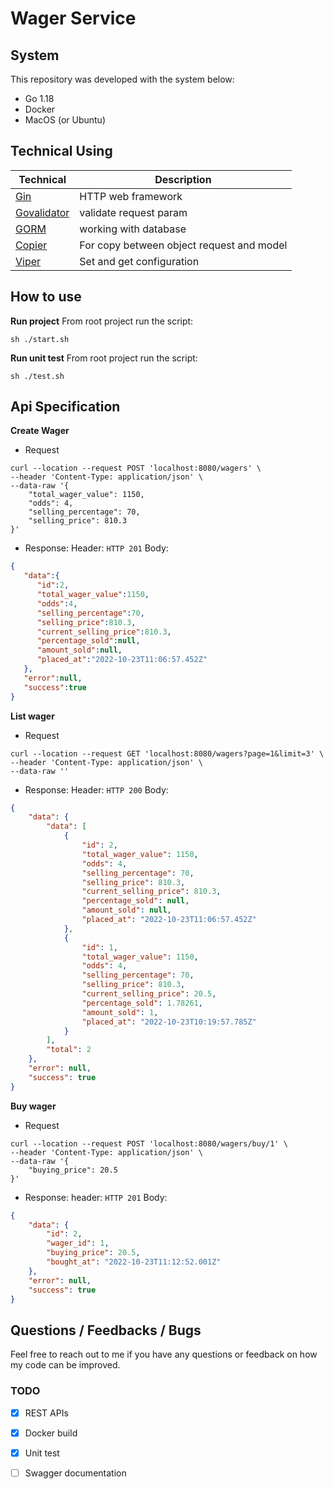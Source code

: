 
# Wager Service
## System
This repository was developed with the system below:
- Go 1.18
- Docker
- MacOS (or Ubuntu)
## Technical Using
|Technical| Description  |
|--|--|
| [Gin](https://github.com/gin-gonic/gin) | HTTP web framework |
|[Govalidator](github.com/asaskevich/govalidator)|validate request param|
| [GORM](https://gorm.io/) |working with database|
| [Copier](github.com/jinzhu/copier) |For copy between object request and model|
| [Viper](github.com/spf13/viper) |Set and get configuration|

## How to use

**Run project**
From root project run the script:
```
sh ./start.sh
```
**Run unit test**
From root project run the script:
```
sh ./test.sh
```

## Api Specification
**Create Wager**
- Request
```
curl --location --request POST 'localhost:8080/wagers' \
--header 'Content-Type: application/json' \
--data-raw '{
	"total_wager_value": 1150,
    "odds": 4,
    "selling_percentage": 70,
    "selling_price": 810.3
}'
```
- Response: Header: `HTTP 201` Body:
```json
{
   "data":{
      "id":2,
      "total_wager_value":1150,
      "odds":4,
      "selling_percentage":70,
      "selling_price":810.3,
      "current_selling_price":810.3,
      "percentage_sold":null,
      "amount_sold":null,
      "placed_at":"2022-10-23T11:06:57.452Z"
   },
   "error":null,
   "success":true
}
```

**List wager**
- Request
```
curl --location --request GET 'localhost:8080/wagers?page=1&limit=3' \
--header 'Content-Type: application/json' \
--data-raw ''
```
- Response: Header: `HTTP 200` Body:
```json
{
    "data": {
        "data": [
            {
                "id": 2,
                "total_wager_value": 1150,
                "odds": 4,
                "selling_percentage": 70,
                "selling_price": 810.3,
                "current_selling_price": 810.3,
                "percentage_sold": null,
                "amount_sold": null,
                "placed_at": "2022-10-23T11:06:57.452Z"
            },
            {
                "id": 1,
                "total_wager_value": 1150,
                "odds": 4,
                "selling_percentage": 70,
                "selling_price": 810.3,
                "current_selling_price": 20.5,
                "percentage_sold": 1.78261,
                "amount_sold": 1,
                "placed_at": "2022-10-23T10:19:57.785Z"
            }
        ],
        "total": 2
    },
    "error": null,
    "success": true
}
```
**Buy wager**
- Request
```
curl --location --request POST 'localhost:8080/wagers/buy/1' \
--header 'Content-Type: application/json' \
--data-raw '{
	"buying_price": 20.5
}'
```
- Response: header: `HTTP 201` Body:
```json
{
    "data": {
        "id": 2,
        "wager_id": 1,
        "buying_price": 20.5,
        "bought_at": "2022-10-23T11:12:52.001Z"
    },
    "error": null,
    "success": true
}
```
## Questions / Feedbacks / Bugs
Feel free to reach out to me if you have any questions or feedback on how my code can be improved.

### TODO

- [x] REST APIs

- [x] Docker build

- [x] Unit test

- [ ] Swagger documentation